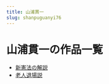```yaml
---
title: 山浦貫一
slug: shanpuguanyi76
---
```


# 山浦貫一の作品一覧

- [新憲法の解説](xinxianfanojieshuo32)
- [老人退場説](laorentuichangshuo66)
